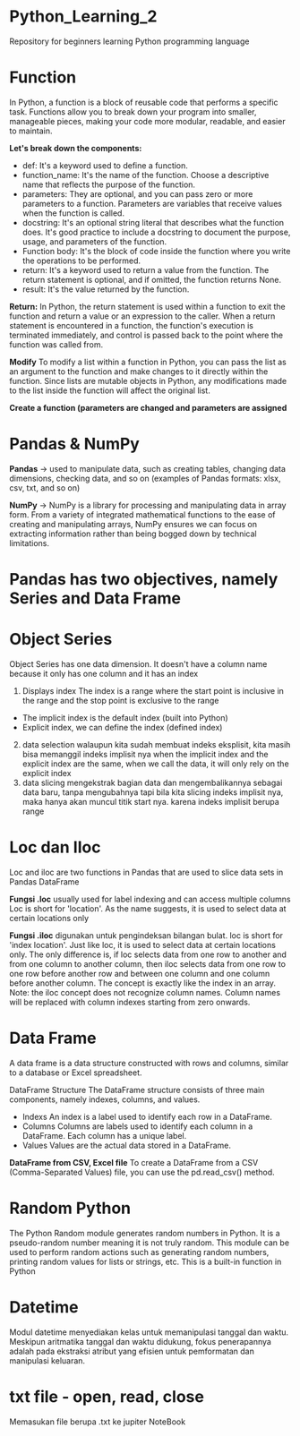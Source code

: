 # Python_Learning_2
Repository for beginners learning Python programming language

# Function
In Python, a function is a block of reusable code that performs a specific task. Functions allow you to break down your program into smaller, manageable pieces, making your code more modular, readable, and easier to maintain.

**Let's break down the components:**
- def: It's a keyword used to define a function.
- function_name: It's the name of the function. Choose a descriptive name that reflects the purpose of the function.
- parameters: They are optional, and you can pass zero or more parameters to a function. Parameters are variables that receive values when the function is called.
- docstring: It's an optional string literal that describes what the function does. It's good practice to include a docstring to document the purpose, usage, and parameters of the function.
- Function body: It's the block of code inside the function where you write the operations to be performed.
- return: It's a keyword used to return a value from the function. The return statement is optional, and if omitted, the function returns None.
- result: It's the value returned by the function.
  
**Return:**
In Python, the return statement is used within a function to exit the function and return a value or an expression to the caller. When a return statement is encountered in a function, the function's execution is terminated immediately, and control is passed back to the point where the function was called from.

**Modify**
To modify a list within a function in Python, you can pass the list as an argument to the function and make changes to it directly within the function. Since lists are mutable objects in Python, any modifications made to the list inside the function will affect the original list.

**Create a function (parameters are changed and parameters are assigned**

# Pandas & NumPy
**Pandas** → used to manipulate data, such as creating tables, changing data dimensions, checking data, and so on (examples of Pandas formats: xlsx, csv, txt, and so on)

**NumPy** → NumPy is a library for processing and manipulating data in array form. From a variety of integrated mathematical functions to the ease of creating and manipulating arrays, NumPy ensures we can focus on extracting information rather than being bogged down by technical limitations.

# Pandas has two objectives, namely Series and Data Frame
# Object Series
Object Series has one data dimension. It doesn't have a column name because it only has one column and it has an index

1. Displays index
The index is a range where the start point is inclusive in the range and the stop point is exclusive to the range
- The implicit index is the default index (built into Python)
- Explicit index, we can define the index (defined index)
2. data selection
walaupun kita sudah membuat indeks eksplisit, kita masih bisa memanggil indeks implisit nya
when the implicit index and the explicit index are the same, when we call the data, it will only rely on the explicit index
3. data slicing
mengekstrak bagian data dan mengembalikannya sebagai data baru, tanpa mengubahnya
tapi bila kita slicing indeks implisit nya, maka hanya akan muncul titik start nya. karena indeks implisit berupa range

# Loc dan Iloc
Loc and iloc are two functions in Pandas that are used to slice data sets in Pandas DataFrame

**Fungsi .loc** usually used for label indexing and can access multiple columns
Loc is short for 'location'. As the name suggests, it is used to select data at certain locations only

**Fungsi  .iloc** digunakan untuk pengindeksan bilangan bulat.
loc is short for 'index location'. Just like loc, it is used to select data at certain locations only. The only difference is, if loc selects data from one row to another and from one column to another column, then iloc selects data from one row to one row before another row and between one column and one column before another column. The concept is exactly like the index in an array.
Note: the iloc concept does not recognize column names. Column names will be replaced with column indexes starting from zero onwards.

# Data Frame
A data frame is a data structure constructed with rows and columns, similar to a database or Excel spreadsheet.

DataFrame Structure
The DataFrame structure consists of three main components, namely indexes, columns, and values.
- Indexs
An index is a label used to identify each row in a DataFrame.
- Columns
Columns are labels used to identify each column in a DataFrame. Each column has a unique label.
- Values
Values are the actual data stored in a DataFrame.

**DataFrame from CSV, Excel file**
To create a DataFrame from a CSV (Comma-Separated Values) file, you can use the pd.read_csv() method.

# Random Python
The Python Random module generates random numbers in Python. It is a pseudo-random number meaning it is not truly random. This module can be used to perform random actions such as generating random numbers, printing random values ​​for lists or strings, etc. This is a built-in function in Python

# Datetime
Modul datetime menyediakan kelas untuk memanipulasi tanggal dan waktu.
Meskipun aritmatika tanggal dan waktu didukung, fokus penerapannya adalah pada ekstraksi atribut yang efisien untuk pemformatan dan manipulasi keluaran.

# txt file - open, read, close
Memasukan file berupa .txt ke jupiter NoteBook












